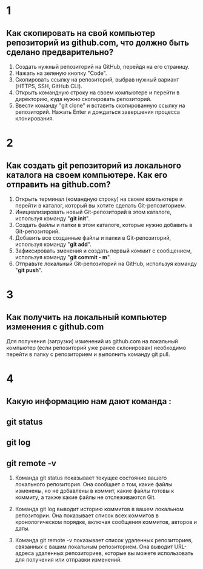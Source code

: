 # 1
## Как скопировать на свой компьютер репозиторий из github.com, что должно быть сделано предварительно?

1. Создать нужный репозиторий на GitHub, перейдя на его страницу.
2. Нажать на зеленую кнопку "Code".
3. Скопировать ссылку на репозиторий, выбрав нужный вариант (HTTPS, SSH, GitHub CLI).
4.  Открыть командную строку на своем компьютере и перейти в директорию, куда нужно скопировать репозиторий.
5.  Ввести команду "git clone" и вставить скопированную ссылку на репозиторий.
Нажать Enter и дождаться завершения процесса клонирования.

# 2
## Как создать git репозиторий из локального каталога на своем компьютере. Как его отправить на github.com?

1. Открыть терминал (командную строку) на своем компьютере и перейти в каталог, который вы хотите сделать Git-репозиторием.
2. Инициализировать новый Git-репозиторий в этом каталоге, используя команду "**git init**".
3. Создать файлы и папки в этом каталоге, которые нужно добавить в Git-репозиторий.
4. Добавить все созданные файлы и папки в Git-репозиторий, используя команду "**git add**".
5. Зафиксировать зменения и создать первый коммит с сообщением, используя команду "**git commit - m**".
6. Отправьте локальный Git-репозиторий на GitHub, используя команду "**git push**".
   
# 3
## Как получить на локальный компьютер изменения с github.com
Для получения (загрузки) изменений из github.com на локальный компьютер (если репозиторий уже ранее склонирован) необходимо перейти в папку с репозиторием и выполнить команду git pull.

# 4

## Какую информацию нам дают команда :
## git status
## git log
## git remote -v 

1. Команда git status показывает текущее состояние вашего локального репозитория. Она сообщает о том, какие файлы изменены, но не добавлены в коммит, какие файлы готовы к коммиту, а также какие файлы не отслеживаются Git.

2. Команда git log выводит историю коммитов в вашем локальном репозитории. Она показывает список всех коммитов в хронологическом порядке, включая сообщения коммитов, авторов и даты.

3. Команда git remote -v показывает список удаленных репозиториев, связанных с вашим локальным репозиторием. Она выводит URL-адреса удаленных репозиториев, которые вы можете использовать для получения или отправки изменений.